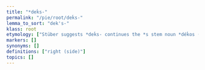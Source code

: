 ```yaml
---
title: "*deḱs-"
permalink: "/pie/root/deḱs-"
lemma_to_sort: "dek's-"
klass: root
etymology: ["Stüber suggests *deḱs- continues the *s stem noun *déḱos (“that which is proper”), from *deḱ- (“take, perceive”)."]
markers: []
synonyms: []
definitions: ["right (side)"]
topics: []
---
```

